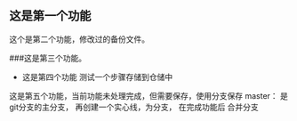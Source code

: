 ## 这是第一个功能


这个是第二个功能，修改过的备份文件。


###这是第三个功能。


+ 这是第四个功能 测试一个步骤存储到仓储中

这是第五个功能，当前功能未处理完成，但需要保存，使用分支保存
master： 是git分支的主分支，
再创建一个实心线，为分支，
在完成功能后 合并分支